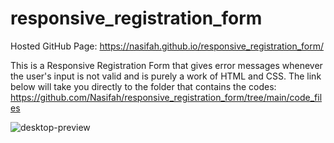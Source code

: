 # responsive_registration_form

Hosted GitHub Page: https://nasifah.github.io/responsive_registration_form/

This is a Responsive Registration Form that 
gives error messages whenever the user's input is not valid
and is purely a work of HTML and CSS.
The link below will take you directly to the folder that contains the codes:
https://github.com/Nasifah/responsive_registration_form/tree/main/code_files

![desktop-preview](https://user-images.githubusercontent.com/83665329/177439346-36341ba8-afba-49f3-8f22-4aac3f175e54.jpg)
